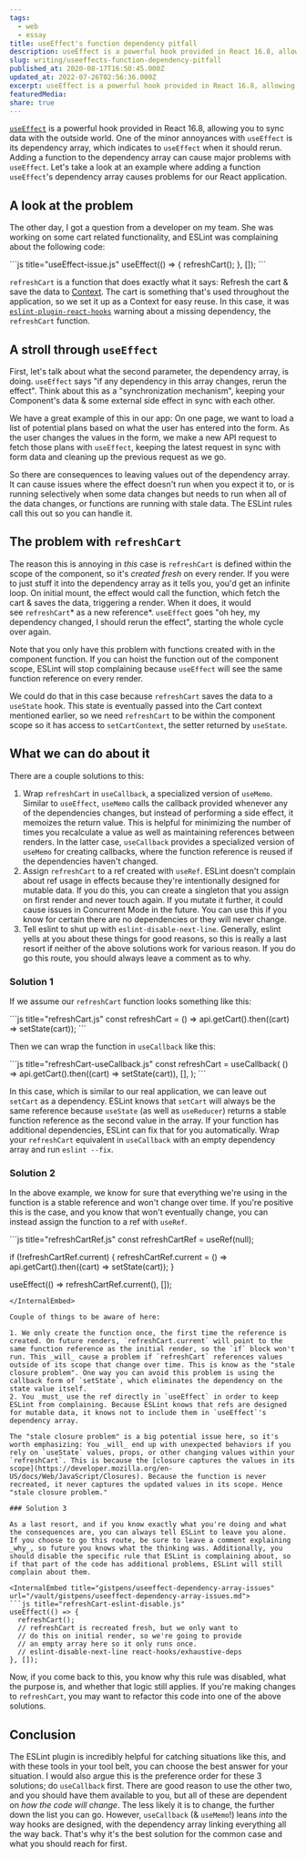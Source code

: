 ```yaml
---
tags:
  - web
  - essay
title: useEffect's function dependency pitfall
description: useEffect is a powerful hook provided in React 16.8, allowing you to sync data with the outside world. One of the minor annoyances with useEffect is its dependency array, which indicates to useEffect when it should rerun. Adding a function to the dependency array can cause major problems with useEffect. Let’s take a look at \[…]
slug: writing/useeffects-function-dependency-pitfall
published_at: 2020-08-17T16:50:45.000Z
updated_at: 2022-07-26T02:56:36.000Z
excerpt: useEffect is a powerful hook provided in React 16.8, allowing you to sync data with the outside world. One of the minor annoyances with useEffect is its dependency array, which indicates to useEffect when it should rerun. Adding a function to the dependency array can cause major problems with useEffect. Let’s take a look at \[…]
featuredMedia:
share: true
---
```


[`useEffect`](https://reactjs.org/docs/hooks-effect.html) is a powerful hook provided in React 16.8, allowing you to sync data with the outside world. One of the minor annoyances with `useEffect` is its dependency array, which indicates to `useEffect` when it should rerun. Adding a function to the dependency array can cause major problems with `useEffect`. Let's take a look at an example where adding a function `useEffect`'s dependency array causes problems for our React application.

## A look at the problem

The other day, I got a question from a developer on my team. She was working on some cart related functionality, and ESLint was complaining about the following code:

<InternalEmbed title="gistpens/useeffect-dependency-array-issues" url="/vault/gistpens/useeffect-dependency-array-issues.md">
```js title="useEffect-issue.js"
useEffect(() => {
  refreshCart();
}, []);
```
</InternalEmbed>

`refreshCart` is a function that does exactly what it says: Refresh the cart & save the data to [Context](https://reactjs.org/docs/context.html). The cart is something that's used throughout the application, so we set it up as a Context for easy reuse. In this case, it was [`eslint-plugin-react-hooks`](https://www.npmjs.com/package/eslint-plugin-react-hooks) warning about a missing dependency, the `refreshCart` function.

## A stroll through `useEffect`

First, let's talk about what the second parameter, the dependency array, is doing. `useEffect` says "if any dependency in this array changes, rerun the effect". Think about this as a "synchronization mechanism", keeping your Component's data & some external side effect in sync with each other.

We have a great example of this in our app: On one page, we want to load a list of potential plans based on what the user has entered into the form. As the user changes the values in the form, we make a new API request to fetch those plans with `useEffect`, keeping the latest request in sync with form data and cleaning up the previous request as we go.

So there are consequences to leaving values out of the dependency array. It can cause issues where the effect doesn't run when you expect it to, or is running selectively when some data changes but needs to run when all of the data changes, or functions are running with stale data. The ESLint rules call this out so you can handle it.

## The problem with `refreshCart`

The reason this is annoying in *this* case is `refreshCart` is defined within the scope of the component, so it's *created fresh* on every render. If you were to just stuff it into the dependency array as it tells you, you'd get an infinite loop. On initial mount, the effect would call the function, which fetch the cart & saves the data, triggering a render. When it does, it would see `refreshCart`\* as a new reference\*. `useEffect` goes "oh hey, my dependency changed, I should rerun the effect", starting the whole cycle over again.

Note that you only have this problem with functions created with in the component function. If you can hoist the function out of the component scope, ESLint will stop complaining because `useEffect` will see the same function reference on every render.

We could do that in this case because `refreshCart` saves the data to a `useState` hook. This state is eventually passed into the Cart context mentioned earlier, so we need `refreshCart` to be within the component scope so it has access to `setCartContext`, the setter returned by `useState`.

## What we can do about it

There are a couple solutions to this:

1. Wrap `refreshCart` in `useCallback`, a specialized version of `useMemo`. Similar to `useEffect`, `useMemo` calls the callback provided whenever any of the dependencies changes, but instead of performing a side effect, it memoizes the return value. This is helpful for minimizing the number of times you recalculate a value as well as maintaining references between renders. In the latter case, `useCallback` provides a specialized version of `useMemo` for creating callbacks, where the function reference is reused if the dependencies haven't changed.
2. Assign `refreshCart` to a ref created with `useRef`. ESLint doesn't complain about ref usage in effects because they're intentionally designed for mutable data. If you do this, you can create a singleton that you assign on first render and never touch again. If you mutate it further, it could cause issues in Concurrent Mode in the future. You can use this if you know for certain there are no dependencies or they will never change.
3. Tell eslint to shut up with `eslint-disable-next-line`. Generally, eslint yells at you about these things for good reasons, so this is really a last resort if neither of the above solutions work for various reason. If you do go this route, you should always leave a comment as to why.

### Solution 1

If we assume our `refreshCart` function looks something like this:

<InternalEmbed title="gistpens/useeffect-dependency-array-issues" url="/vault/gistpens/useeffect-dependency-array-issues.md">
```js title="refreshCart.js"
const refreshCart = () => api.getCart().then((cart) => setState(cart));
```
</InternalEmbed>

Then we can wrap the function in `useCallback` like this:

<InternalEmbed title="gistpens/useeffect-dependency-array-issues" url="/vault/gistpens/useeffect-dependency-array-issues.md">
```js title="refreshCart-useCallback.js"
const refreshCart = useCallback(
  () => api.getCart().then((cart) => setState(cart)),
  [],
);
```
</InternalEmbed>

In this case, which is similar to our real application, we can leave out `setCart` as a dependency. ESLint knows that `setCart` will always be the same reference because `useState` (as well as `useReducer`) returns a stable function reference as the second value in the array. If your function has additional dependencies, ESLint can fix that for you automatically. Wrap your `refreshCart` equivalent in `useCallback` with an empty dependency array and run `eslint --fix`.

### Solution 2

In the above example, we know for sure that everything we're using in the function is a stable reference and won't change over time. If you're positive this is the case, and you know that won't eventually change, you can instead assign the function to a ref with `useRef`.

<InternalEmbed title="gistpens/useeffect-dependency-array-issues" url="/vault/gistpens/useeffect-dependency-array-issues.md">
```js title="refreshCartRef.js"
const refreshCartRef = useRef(null);

if (!refreshCartRef.current) {
  refreshCartRef.current = () => api.getCart().then((cart) => setState(cart));
}

useEffect(() => refreshCartRef.current(), []);
```
</InternalEmbed>

Couple of things to be aware of here:

1. We only create the function once, the first time the reference is created. On future renders, `refreshCart.current` will point to the same function reference as the initial render, so the `if` block won't run. This _will_ cause a problem if `refreshCart` references values outside of its scope that change over time. This is know as the "stale closure problem". One way you can avoid this problem is using the callback form of `setState`, which eliminates the dependency on the state value itself.
2. You _must_ use the ref directly in `useEffect` in order to keep ESLint from complaining. Because ESLint knows that refs are designed for mutable data, it knows not to include them in `useEffect`'s dependency array.

The "stale closure problem" is a big potential issue here, so it's worth emphasizing: You _will_ end up with unexpected behaviors if you rely on `useState` values, props, or other changing values within your `refreshCart`. This is because the [closure captures the values in its scope](https://developer.mozilla.org/en-US/docs/Web/JavaScript/Closures). Because the function is never recreated, it never captures the updated values in its scope. Hence "stale closure problem."

### Solution 3

As a last resort, and if you know exactly what you're doing and what the consequences are, you can always tell ESLint to leave you alone. If you choose to go this route, be sure to leave a comment explaining _why_, so future you knows what the thinking was. Additionally, you should disable the specific rule that ESLint is complaining about, so if that part of the code has additional problems, ESLint will still complain about them.

<InternalEmbed title="gistpens/useeffect-dependency-array-issues" url="/vault/gistpens/useeffect-dependency-array-issues.md">
```js title="refreshCart-eslint-disable.js"
useEffect(() => {
  refreshCart();
  // refreshCart is recreated fresh, but we only want to
  // do this on initial render, so we're going to provide
  // an empty array here so it only runs once.
  // eslint-disable-next-line react-hooks/exhaustive-deps
}, []);
```
</InternalEmbed>

Now, if you come back to this, you know why this rule was disabled, what the purpose is, and whether that logic still applies. If you're making changes to `refreshCart`, you may want to refactor this code into one of the above solutions.

## Conclusion

The ESLint plugin is incredibly helpful for catching situations like this, and with these tools in your tool belt, you can choose the best answer for your situation. I would also argue this is the preference order for these 3 solutions; do `useCallback` first. There are good reason to use the other two, and you should have them available to you, but all of these are dependent on _how the code will change_. The less likely it is to change, the further down the list you can go. However, `useCallback` (& `useMemo`!) leans _into_ the way hooks are designed, with the dependency array linking everything all the way back. That's why it's the best solution for the common case and what you should reach for first.
